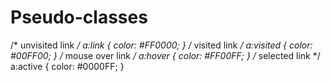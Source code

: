# Pseudo-classes
/* unvisited link */ a:link {   color: #FF0000; }  /* visited link */ a:visited {   color: #00FF00; }  /* mouse over link */ a:hover {   color: #FF00FF; }  /* selected link */ a:active {   color: #0000FF; }
